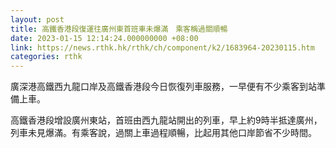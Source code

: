 ```yaml
---
layout: post
title: 高鐵香港段復運往廣州東首班車未爆滿　乘客稱過關順暢
date: 2023-01-15 12:14:24.000000000 +08:00
link: https://news.rthk.hk/rthk/ch/component/k2/1683964-20230115.htm
categories: rthk
---
```


廣深港高鐵西九龍口岸及高鐵香港段今日恢復列車服務，一早便有不少乘客到站準備上車。

高鐵香港段增設廣州東站，首班由西九龍站開出的列車，早上約9時半抵達廣州，列車未見爆滿。有乘客說，過關上車過程順暢，比起用其他口岸節省不少時間。
